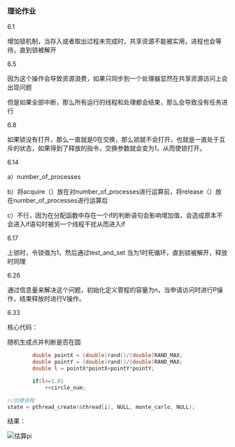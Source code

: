 ### 理论作业

6.1

增加锁机制，当存入或者取出过程未完成时，共享资源不能被实用，进程也会等待，直到锁被解开

6.5

因为这个操作会导致资源浪费，如果只同步到一个处理器显然在共享资源访问上会出现问题

但是如果全部中断，那么所有运行的线程和处理都会结束，那么会导致没有任务进行

6.8

如果锁没有打开，那么一直就是0在交换，那么锁就不会打开，也就是一直处于互斥的状态，如果得到了释放的指令，交换参数就会变为1，从而使锁打开。

6.14

a）number_of_processes

b）将acquire（）放在对number_of_processes进行运算前，将release（）放在number_of_processes进行运算后

c）不行，因为在分配函数中存在一个if的判断语句会影响增加值，会造成原本不会进入if语句时被另一个线程干扰从而进入if

6.17

上锁时，令锁值为1，然后通过test_and_set 当为1时死循环，直到锁被解开，释放时同理

6.26

通过信息量来解决这个问题，初始化定义管程的容量为n，当申请访问时进行P操作，结束释放时进行V操作。

6.33

核心代码：

随机生成点并判断是否在圆

```cpp
        double pointX = (double)rand()/(double)RAND_MAX;
        double pointY = (double)rand()/(double)RAND_MAX;
        double l = pointX*pointX+pointY*pointY;

        if(l<=1.0)
            ++circle_num;

//创建进程
state = pthread_create(&thread[i], NULL, monte_carlo, NULL);

```



结果：

![估算pi](C:\Users\86139\Desktop\估算pi.png)
